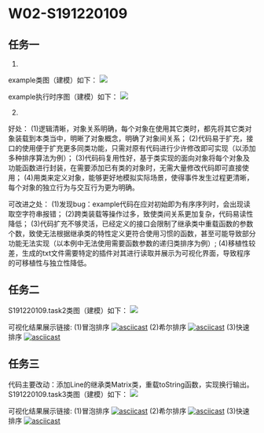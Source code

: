 # W02-S191220109

## 任务一
1.
example类图（建模）如下：
![](http://www.plantuml.com/plantuml/png/RP7BJiGm34Nt_eei0Mdc4z0mczcmG3pO81PkQqf5caHv28R7lnF5SGZITDFhs_Z4ljs5Y3wcLGCi9f9_mP7KzM9mqFG5AZ-1ueqDIroiEJilpdpAUKITA9S_FUZE-YoPeorEzNZ8TiVIQBYHJ5hLmIO_SKi6AT_KtDHGbCoWN1KWn8BO7s_HlDLh_9yCx-YabQyTDORGS7nrZK1fVaiIrUxxiaMAcmJnzDnc2ZoKIzt2LKLxvJqUUzQ1w5FoOgtYAx4g9WTQ0goEGE_bdAn9aG_NEYz23wuM3dqWphtKz45ZYl_MsgSXByg8zZVoOiXpHB-OMRcCW9OgjvVmrNRxVIaX0lGm_iGQeAItsLoqx01sPAQqwby0)

example执行时序图（建模）如下：
![](http://www.plantuml.com/plantuml/png/ZPBBgjD07CRtynI1hdq15t8u6xVkN8Z8d3gqmMbI9WbILn5CBzfBxIMnK2dLLaLH2XKliS5taSoOleNJP2AJa8PJkWYJt_V_Vz-NkJ1CI4ohWG6icZfHabzaFwMRh_m16aeDeISeVb6vnB3wICcIBpz5pzzHvnazh9H4K8KONa6Z_k2Aw2VL7OiqCL80qapLR2MouwjLU1Z4E5Orf5JkrbKJPH0sd72ABZx4bA4J4v4p7FL7pFt9rbtXe8cXLeXE1s6mPDwM_lO4YlLQ4HbzsT5WdYv_J5HfEOWTtxXNkKqGqkxVIXBSL6ZNuuO1oEJds2Msa4GvsvWIjKfZn0b7EZvT-W28p1AId70aUkj4GV37dl4_RK_OVYrgsCzpkXQNnNsS3Bwcxr_GlYjN9ZaHJgKjm-zqvFx_47bK2dMm-UHaR16brywjBt2RwI-DUdB0-rtxN5dQZ31njeI_inNhZiiR4Ap8NyxcxR9-JnOSxN7uusFeRzZWJJP3SKlYviat5G1n_wIuueIlwqrv-SpjXB--vS1MEbFakFPCkcid56ql-7KLmqiLplxeVKx12wGzj1hu7m00)

2.
好处：
(1)逻辑清晰，对象关系明确，每个对象在使用其它类时，都先将其它类对象装载到本类当中，明晰了对象概念，明确了对象间关系；
(2)代码易于扩充，接口的使用便于扩充更多同类功能，只需对原有代码进行少许修改即可实现（以添加多种排序算法为例）；
(3)代码码复用性好，基于类实现的面向对象将每个对象及功能函数进行封装，在需要添加已有类的对象时，无需大量修改代码即可直接使用；
(4)用类来定义对象，能够更好地模拟实际场景，使得事件发生过程更清晰，每个对象的独立行为与交互行为更为明确。

可改进之处：
(1)发现bug：example代码在应对初始即为有序序列时，会出现读取空字符串报错；
(2)跨类装载等操作过多，致使类间关系更加复杂，代码易读性降低；
(3)代码扩充不够灵活，已经定义的接口会限制了继承类中重载函数的参数个数，致使无法根据继承类的特性定义更符合使用习惯的函数，甚至可能导致部分功能无法实现（以本例中无法使用需要函数参数的递归类排序为例）;
(4)移植性较差，生成的txt文件需要特定的插件对其进行读取并展示为可视化界面，导致程序的可移植性与独立性降低。

## 任务二
S191220109.task2类图（建模）如下：
![](http://www.plantuml.com/plantuml/png/dL9BJWCn3Dtx55a2Kdi4L5Y312gmGImyKpED9fD4-GXGuUu4vwECn0QwQ9u_VlQpP-S3kX0N1I1r8FUA8uaRgN5GT0AHVfx2dV4oIAFFpjap_UPvGXKfcLyzqTwu13EFCdWewJwvEow5EXUE2hqNjqRxLfMuX6jeQcXeICV5ePxPhcC9Mm2m-oTUMx-XhLbzq-hBNSi8Oialr4MKnVI5oKNYjEh-_DBwUmxmdusTveA2kN8EFtg-lSQvR9wX24TYmAwyKE7vWShsK5AgHWevhzWgZVXeYs7HUSehPvlUQOnX9Uaw3abafcXNIA8mZn2Sr9EmYGBQIllo-oZ7-U_LHVwHbFf7wtgnxVRpidw_04r92sKCq0sv3dG3h0DywCtcefqPO4Vw41Vr3G00)

可视化结果展示链接:
(1)冒泡排序
[![asciicast](https://asciinema.org/a/438475.svg)](https://asciinema.org/a/438475)
(2)希尔排序
[![asciicast](https://asciinema.org/a/438471.svg)](https://asciinema.org/a/438471)
(3)快速排序
[![asciicast](https://asciinema.org/a/438339.svg)](https://asciinema.org/a/438339)

## 任务三
代码主要改动：添加Line的继承类Matrix类，重载toString函数，实现换行输出。
S191220109.task3类图（建模）如下：
![](http://www.plantuml.com/plantuml/png/dLBBJWCn3BpxAt84fFOJKE4C4gZ01N5mjwPTDPj4UOYYmh_ZnacKbRX03ztnn1vxdAn2H1_Jf0564yc_uq3gRZIuqNG2nRz0yS66COxMN5ncPlSRyu8w4OVVlT3QUeQYeorkItfWkjFIQAHmq1Y2khScj2hMKhwXNKERXaoQF9f3ZkjOoXK0cJwVrzOVw6fMtxHoqhMCe2RvGbr4MKnVo1Ifqwpxwrlh7_91_dEfyrnGj3VUu-VCFKO_7ckqDdYGUn2eufuo42glLuNyWQhzL59yjKnH4akiUU9dLmA7Ff3SG8xfI4EACuUtQSEUHQ9T2dj4cO77DJlbM0BQXllonpGEXxzN5_zxqleVhUi5BfTVr_Kv0yXkrM8X93FDMqiM3D2DFJ_eHfeVd1LP-wgz0u0LcMsQz0y0)

可视化结果展示链接:
(1)冒泡排序
[![asciicast](https://asciinema.org/a/438484.svg)](https://asciinema.org/a/438484)
(2)希尔排序
[![asciicast](https://asciinema.org/a/438482.svg)](https://asciinema.org/a/438482)
(3)快速排序
[![asciicast](https://asciinema.org/a/438479.svg)](https://asciinema.org/a/438479)